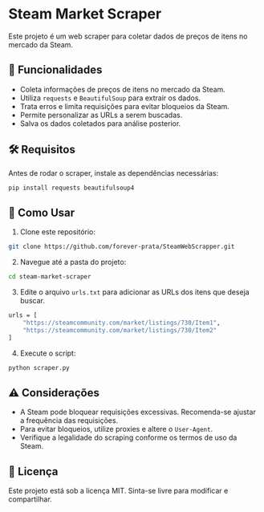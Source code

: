 # Steam Market Scraper

Este projeto é um web scraper para coletar dados de preços de itens no mercado da Steam.

## 📌 Funcionalidades
- Coleta informações de preços de itens no mercado da Steam.
- Utiliza `requests` e `BeautifulSoup` para extrair os dados.
- Trata erros e limita requisições para evitar bloqueios da Steam.
- Permite personalizar as URLs a serem buscadas.
- Salva os dados coletados para análise posterior.

## 🛠 Requisitos
Antes de rodar o scraper, instale as dependências necessárias:
```bash
pip install requests beautifulsoup4
```

## 🚀 Como Usar
1. Clone este repositório:
```bash
git clone https://github.com/forever-prata/SteamWebScrapper.git
```
2. Navegue até a pasta do projeto:
```bash
cd steam-market-scraper
```
3. Edite o arquivo `urls.txt` para adicionar as URLs dos itens que deseja buscar.
```bash
urls = [
    "https://steamcommunity.com/market/listings/730/Item1",
    "https://steamcommunity.com/market/listings/730/Item2"
]
```
4. Execute o script:
```bash
python scraper.py
```

## ⚠️ Considerações
- A Steam pode bloquear requisições excessivas. Recomenda-se ajustar a frequência das requisições.
- Para evitar bloqueios, utilize proxies e altere o `User-Agent`.
- Verifique a legalidade do scraping conforme os termos de uso da Steam.

## 📄 Licença
Este projeto está sob a licença MIT. Sinta-se livre para modificar e compartilhar.
